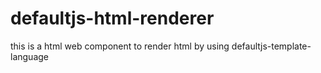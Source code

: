 # defaultjs-html-renderer
this is a html web component to render html by using defaultjs-template-language 
